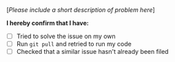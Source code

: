 [*Please include a short description of problem here*]

**I hereby confirm that I have:**

- [ ] Tried to solve the issue on my own
- [ ] Run `git pull` and retried to run my code
- [ ] Checked that a similar issue hasn't already been filed

